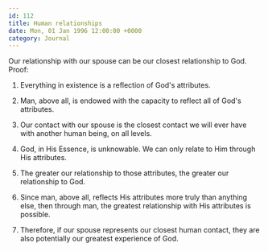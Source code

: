 ```yaml
---
id: 112
title: Human relationships
date: Mon, 01 Jan 1996 12:00:00 +0000
category: Journal
---
```


Our relationship with our spouse can be our closest relationship to God.
Proof:

1. Everything in existence is a reflection of God's attributes.

1. Man, above all, is endowed with the capacity to reflect all of God's
attributes.

1. Our contact with our spouse is the closest contact we will ever have
with another human being, on all levels.

1. God, in His Essence, is unknowable.  We can only relate to Him
through His attributes.

1. The greater our relationship to those attributes, the greater our
relationship to God.

1. Since man, above all, reflects His attributes more truly than
anything else, then through man, the greatest relationship with His
attributes is possible.

1. Therefore, if our spouse represents our closest human contact, they
are also potentially our greatest experience of God.


